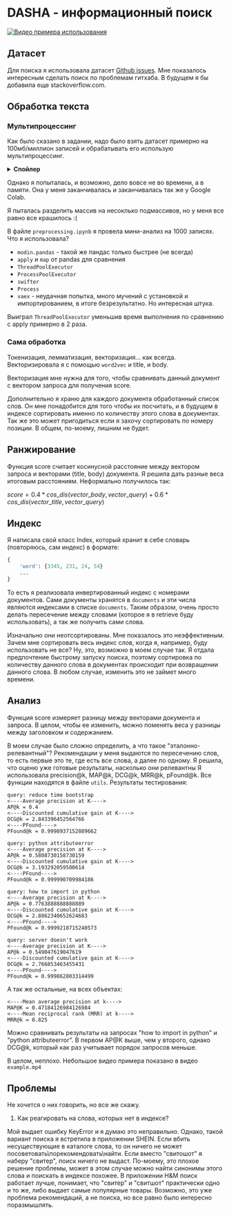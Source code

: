 # DASHA - информационный поиск

[![Видео примера использования]({})]({https://www.youtube.com/watch?v=qGv3UoTFwk4} "Пример использования")

## Датасет

Для поиска я использовала датасет [Github issues](https://www.kaggle.com/davidshinn/github-issues). Мне показалось интересным сделать поиск по проблемам гитхаба. В будущем я бы добавила еще stackoverflow.com.

## Обработка текста

### Мультипроцессинг
Как было сказано в задании, надо было взять датасет примерно на 100мб/миллион записей и обрабатывать его использую мультипроцессинг.

<details>
    <summary> <b> Спойлер </b> </summary>
    У меня не получилось обработать ни миллион записей, ни 100 мб.
</details>

Однако я попыталась, и возможно, дело вовсе не во времени, а в памяти. Она у меня заканчивалась и заканчивалась так же у Google Colab.

Я пыталась разделить массив на несоклько подмассивов, но у меня все равно все крашилось :(

В файле ```preprocessing.ipynb``` я провела мини-анализ на 1000 записях. Что я использовала? 
- ```modin.pandas``` - такой же пандас только быстрее (не всегда)
- ```apply``` и ```map``` от pandas для сравнения
- ```ThreadPoolExecutor```
- ```ProcessPoolExecutor```
- ```swifter```
- ```Process```
- ```vaex``` - неудачная попытка, много мучений с установкой и импортированием, в итоге безрезультатно. Но интересная штука.

Выиграл ```ThreadPoolExecutor``` уменьшив время выполнения по сравнению с apply примерно в 2 раза.

### Сама обработка
Токенизация, лемматизация, векторизация... как всегда.
Векторизировала я с помощью ```word2vec``` и title, и body.

Векторизация мне нужна для того, чтобы сравнивать данный документ с вектором запроса для получения score.

Дополнительно я храню для каждого документа обработанный список слов. Он мне понадобится для того чтобы их посчитать, и в будущем в индексе сортировать именно по количеству этого слова в документах. Так же это может пригодиться если я захочу сортировать по номеру позиции. В общем, по-моему, лишним не будет.

## Ранжирование

Функция score считает косинусной расстояние между вектором запроса и векторами (title, body) документа. Я решила дать разные веса итоговым расстояниям. Неформально получилось так:

$score = 0.4 * cos\_dis(vector\_body, vector\_query) + 0.6 * cos\_dis(vector\_title, vector\_query)$

## Индекс

Я написала свой класс Index, который хранит в себе словарь (повторяюсь, сам индекс) в формате:
```python
{
    'word': {3345, 231, 24, 54}
    ... 
}
```
То есть я реализовала инвертированный индекс с номерами документов. Сами документы хранятся в ```documents``` и эти числа являются индексами в списке ```documents```. Таким образом, очень просто делать пересечение между словами (которое я в retrieve буду использовать), а так же получить сами слова.

Изначально они неотсортированы. Мне показалось это неэффективным. Зачем мне сортировать весь индекс слов, когда я, например, буду использовать не все? Ну, это, возможно в моем случае так. Я отдала предпочтение быстрому запуску поиска, поэтому сортировка по количеству данного слова в документах происходит при возвращении данного слова. 
В любом случае, изменить это не займет много времени.

## Анализ
Функция score измеряет разницу между векторами документа и запроса. В целом, чтобы ее изменить, можно поменять веса у разницы между заголовком и содержанием.

В моем случае было сложно определить, а что такое "эталонно-релевантный"? Рекомендации у меня выдаются по пересечению слов, то есть первые это те, где есть все слова, а далее по одному. Я решила, что оценю уже готовые результаты, насколько они релевантны
Я использовала precision@k, MAP@k, DCG@k, MRR@k, pFound@k. Все функции находятся в файле ```utils```. Результаты тестирования:
```
query: reduce time bootstrap
<----Average precision at K---->
AP@k = 0.4
<----Discounted cumulative gain at K---->
DCG@k = 2.843396452564766
<----PFound---->
PFound@k = 0.9998937152889662

query: python attributeerror
<----Average precision at K---->
AP@k = 0.5808730158730159
<----Discounted cumulative gain at K---->
DCG@k = 3.193292059500614
<----PFound---->
PFound@k = 0.999990709984186

query: how to import in python
<----Average precision at K---->
AP@k = 0.7763888888888889
<----Discounted cumulative gain at K---->
DCG@k = 2.8862340652624683
<----PFound---->
PFound@k = 0.9999218715240573

query: server doesn't work
<----Average precision at K---->
AP@k = 0.549047619047619
<----Discounted cumulative gain at K---->
DCG@k = 2.766853463455431
<----PFound---->
PFound@k = 0.999862803314499
```
А так же остальные, на всех объектах:
```
<----Mean average precision at k---->
MAP@K = 0.47184126984126984
<----Mean reciprocal rank (MRR) at k---->
MRR@k = 0.825
```

Можно сравнивать результаты на запросах "how to import in python" и "python attributeerror". В первом AP@K выше, чем у второго, однако DCG@k, который как раз учитывает порядок запросов меньше.

В целом, неплохо. Небольшое видео примера показано в видео ```example.mp4```

## Проблемы

Не хочется о них говорить, но все же скажу.

1. Как реагировать на слова, которых нет в индексе? 

Мой выдает ошибку KeyError и я думаю это неправильно. Однако, такой вариант поиска я встретила в приложении SHEIN. Если вбить несуществующие в каталоге слова, то он ничего не может посоветовать\порекомендовать\найти. Если вместо "свитошот" я наберу "свитер", поиск ничего не выдаст. По-моему, это плохое решение проблемы, может в этом случае можно найти синонимы этого слова и поискать в индексе похожее. В приложении H&M поиск работает лучше, понимает, что "свитер" и "свитшот" практически одно и то же, либо выдает самые популярные товары. Возможно, это уже проблема рекомендаций, а не поиска, но все равно было интересно поразмышлять.




